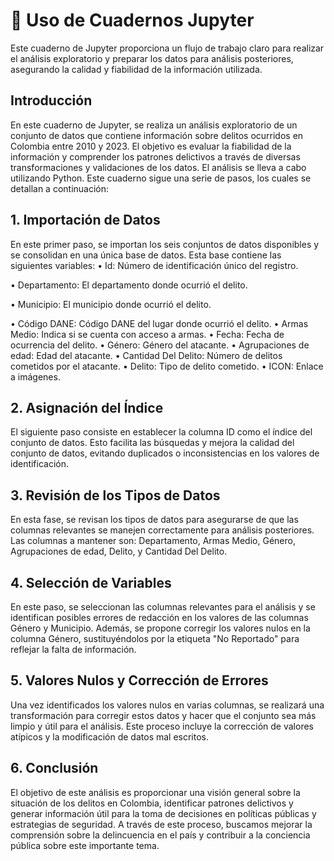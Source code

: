 # 📒 Uso de Cuadernos Jupyter
Este cuaderno de Jupyter proporciona un flujo de trabajo claro para realizar el análisis exploratorio y preparar los datos para análisis posteriores, asegurando la calidad y fiabilidad de la información utilizada.
## Introducción
En este cuaderno de Jupyter, se realiza un análisis exploratorio de un conjunto de datos que contiene información sobre delitos ocurridos en Colombia entre 2010 y 2023. El objetivo es evaluar la fiabilidad de la información y comprender los patrones delictivos a través de diversas transformaciones y validaciones de los datos. El análisis se lleva a cabo utilizando Python.
Este cuaderno sigue una serie de pasos, los cuales se detallan a continuación:
## 1.	Importación de Datos
En este primer paso, se importan los seis conjuntos de datos disponibles y se consolidan en una única base de datos. Esta base contiene las siguientes variables:
•	Id: Número de identificación único del registro.

•	Departamento: El departamento donde ocurrió el delito.

•	Municipio: El municipio donde ocurrió el delito.

•	Código DANE: Código DANE del lugar donde ocurrió el delito.
•	Armas Medio: Indica si se cuenta con acceso a armas.
•	Fecha: Fecha de ocurrencia del delito.
•	Género: Género del atacante.
•	Agrupaciones de edad: Edad del atacante.
•	Cantidad Del Delito: Número de delitos cometidos por el atacante.
•	Delito: Tipo de delito cometido.
•	ICON: Enlace a imágenes.
## 2. Asignación del Índice
El siguiente paso consiste en establecer la columna ID como el índice del conjunto de datos. Esto facilita las búsquedas y mejora la calidad del conjunto de datos, evitando duplicados o inconsistencias en los valores de identificación.
## 3. Revisión de los Tipos de Datos
En esta fase, se revisan los tipos de datos para asegurarse de que las columnas relevantes se manejen correctamente para análisis posteriores. Las columnas a mantener son: Departamento, Armas Medio, Género, Agrupaciones de edad, Delito, y Cantidad Del Delito.
## 4. Selección de Variables
En este paso, se seleccionan las columnas relevantes para el análisis y se identifican posibles errores de redacción en los valores de las columnas Género y Municipio. Además, se propone corregir los valores nulos en la columna Género, sustituyéndolos por la etiqueta "No Reportado" para reflejar la falta de información.
## 5. Valores Nulos y Corrección de Errores
Una vez identificados los valores nulos en varias columnas, se realizará una transformación para corregir estos datos y hacer que el conjunto sea más limpio y útil para el análisis. Este proceso incluye la corrección de valores atípicos y la modificación de datos mal escritos.
## 6. Conclusión
El objetivo de este análisis es proporcionar una visión general sobre la situación de los delitos en Colombia, identificar patrones delictivos y generar información útil para la toma de decisiones en políticas públicas y estrategias de seguridad. A través de este proceso, buscamos mejorar la comprensión sobre la delincuencia en el país y contribuir a la conciencia pública sobre este importante tema.
